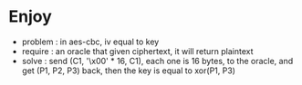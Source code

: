 # Enjoy
 - problem : in aes-cbc, iv equal to key
 - require : an oracle that given ciphertext, it will return plaintext
 - solve : send (C1, '\x00' * 16, C1), each one is 16 bytes, to the oracle, and get (P1, P2, P3) back, then the key is equal to xor(P1, P3)
